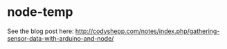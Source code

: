 node-temp
=========

See the blog post here: http://codyshepp.com/notes/index.php/gathering-sensor-data-with-arduino-and-node/
